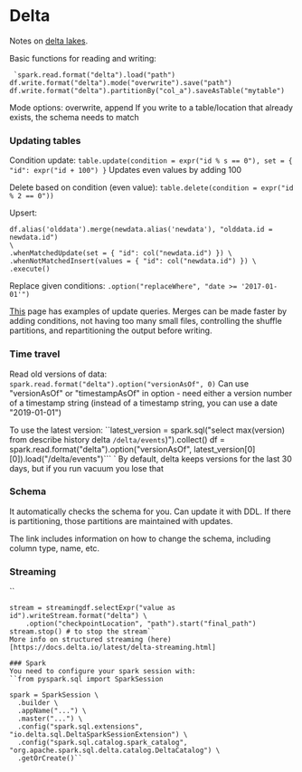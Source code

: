 # Delta
Notes on [delta lakes](https://docs.delta.io/latest/index.html).

Basic functions for reading and writing:

``
`spark.read.format("delta").load("path")
df.write.format("delta").mode("overwrite").save("path")
df.write.format("delta").partitionBy("col_a").saveAsTable("mytable")``

Mode options: overwrite, append
If you write to a table/location that already exists, the schema needs to match

### Updating tables
Condition update: `table.update(condition = expr("id % s == 0"), set = { "id":
expr("id + 100") }`
Updates even values by adding 100

Delete based on condition (even value): `table.delete(condition = expr("id % 2 == 0"))`

Upsert:
```hiddijhkl;dd
df.alias('olddata').merge(newdata.alias('newdata'), "olddata.id = newdata.id")
\
.whenMatchedUpdate(set = { "id": col("newdata.id") }) \
.whenNotMatchedInsert(values = { "id": col("newdata.id") }) \
.execute()
```
Replace given conditions: `.option("replaceWhere", "date >= '2017-01-01'")`

[This](https://docs.delta.io/latest/delta-update.html) page
has examples of update queries. Merges can be made faster by adding conditions,
not having too many small files, controlling the shuffle partitions, and
repartitioning the output before writing.


### Time travel
Read old versions of data: `spark.read.format("delta").option("versionAsOf", 0)`
Can use "versionAsOf" or "timestampAsOf" in option - need either a version
number of a timestamp string (instead of a timestamp string, you can use a date
"2019-01-01")

To use the latest version:
``latest_version = spark.sql("select max(version) from describe history delta
`/delta/events`)").collect()
df = spark.read.format("delta").option("versionAsOf",
latest_version[0][0]).load("/delta/events")```
`
By default, delta keeps versions for the last 30 days, but if you run vacuum
you lose that

### Schema
It automatically checks the schema for you. Can update it with DDL. If there is
partitioning, those partitions are maintained with updates.

The link includes information on how to change the schema, including column
type, name, etc. 

### Streaming
``
```streamingdf = spark.readStream.format("rate").load()
stream = streamingdf.selectExpr("value as id").writeStream.format("delta") \
    .option("checkpointLocation", "path").start("final_path")
stream.stop() # to stop the stream``
More info on structured streaming (here)[https://docs.delta.io/latest/delta-streaming.html]

### Spark
You need to configure your spark session with:
``from pyspark.sql import SparkSession

spark = SparkSession \
  .builder \
  .appName("...") \
  .master("...") \
  .config("spark.sql.extensions", "io.delta.sql.DeltaSparkSessionExtension") \
  .config("spark.sql.catalog.spark_catalog", "org.apache.spark.sql.delta.catalog.DeltaCatalog") \
  .getOrCreate()``

